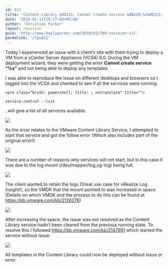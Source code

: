 ```yaml
---
id: 811
title: 'Content Library &#8211; Cannot create service &#8220;%s&#8221;'
date: '2018-01-11T19:17:00+00:00'
author: 'Christian Parker'
layout: revision
guid: 'http://www.baylyparker.com/2018/01/789-revision-v1/'
permalink: '/?p=811'
---
```


Today I experienced an issue with a client’s site with them trying to deploy a VM from a vCenter Server Appliance (VCSA) 6.0. During the VM deployment wizard, they were getting the error **Cannot create service “%s”** and not being able to deploy any templates

I was able to reproduce the issue on different desktops and browsers so I logged into the VCSA and checked to see if all the services were running.

```
<pre class="brush: powershell; title: ; notranslate" title="">

service-control --list

```

..will give a list of all services available.

![](https://i0.wp.com/www.baylyparker.com/wp-content/uploads/2018/01/Service-List1.png?resize=300%2C281)

As the error relates to the VMware Content Library Service, I attempted to start that service and got the follow error (Which also includes part of the original error!)

![](https://i0.wp.com/www.baylyparker.com/wp-content/uploads/2018/01/Service-Failed1.png?resize=727%2C198)

There are a number of reasons why services will not start, but in this case it was due to the log mount (/dev/mapper/log\_vg-log) being full.

![](https://i0.wp.com/www.baylyparker.com/wp-content/uploads/2018/01/log-full1.png?resize=734%2C260)

The client wanted to retain the logs (Great use case for vRealize Log Insight!), so the VMDK that the mount pointed to was increased in space (Details on which VMDK and the process to do this can be found at <https://kb.vmware.com/kb/2126276>)

![](https://i0.wp.com/www.baylyparker.com/wp-content/uploads/2018/01/log-fixed1.png?resize=733%2C257)

After increasing the space, the issue was not resolved as the Content Library service hadn’t been cleared from the previous running state. To resolve this I followed <https://kb.vmware.com/kb/2147891> which started the service without issue.

![](https://i0.wp.com/www.baylyparker.com/wp-content/uploads/2018/01/Service-Start1.png?resize=730%2C55)

All templates in the Content Library could now be deployed without issue or error.
